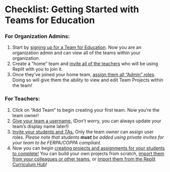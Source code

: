 # Checklist: Getting Started with Teams for Education

### For Organization Admins:

1. Start by [signing up for a Team for Education](https://docs.replit.com/teams/intro-teams-education). Now you are an organization admin and can view all of the teams within your organization.
2. Create a “home” team and [invite all of the teachers](https://docs.replit.com/teams/inviting-teachers-students) who will be using Replit with you to join it.
3. Once they’ve joined your home team, [assign them all “Admin” roles](https://docs.replit.com/teams/assigning-user-roles). Doing so will give them the ability to view and edit Team Projects within the team!

### For Teachers: 
1. Click on “Add Team” to begin creating your first team. Now you’re the team owner!
2. [Give your team a username.](https://docs.replit.com/teams/intro-teams-education) (Don’t worry, you can always update your team’s display name later!)
3. [Invite your students and TAs.](https://docs.replit.com/teams/inviting-teachers-students) Only the team owner can assign user roles. *Please note that students **must** be added using private invites for your team to be FERPA/COPPA compliant.*
4. Now you can begin [creating projects and assignments for your students to complete!](https://docs.replit.com/teams/creating-projects-assignments) You can build your own projects from scratch, [import them from your colleagues or other teams](https://docs.replit.com/teams/copying-projects-other-teams), or [import them from the Replit Curriculum Hub](https://replit.com/curriculum)! 

